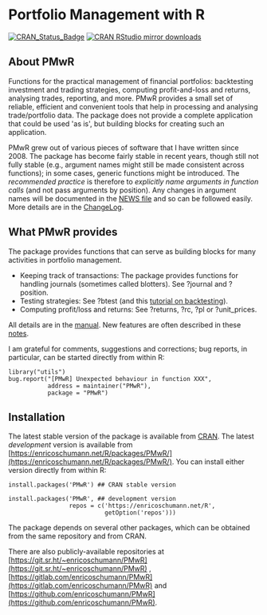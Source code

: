 # Portfolio Management with R

[![CRAN_Status_Badge](https://www.r-pkg.org/badges/version/PMwR)](https://cran.r-project.org/package=PMwR)
[![CRAN RStudio mirror downloads](https://cranlogs.r-pkg.org/badges/PMwR)](https://cran.r-project.org/package=PMwR)

## About PMwR

Functions for the practical management of financial
portfolios: backtesting investment and trading strategies,
computing profit-and-loss and returns, analysing trades,
reporting, and more. PMwR provides a small set of reliable,
efficient and convenient tools that help in processing and
analysing trade/portfolio data. The package does not
provide a complete application that could be used 'as is',
but building blocks for creating such an application.

PMwR grew out of various pieces of software that I have
written since 2008. The package has become fairly
stable in recent years, though still not fully stable
(e.g., argument names might still be made consistent
across functions); in some cases, generic functions
might be introduced. The *recommended* *practice* is
therefore to *explicitly* *name* *arguments* *in*
*function* *calls* (and not pass arguments by
position). Any changes in argument names will be
documented in the
[NEWS file](https://enricoschumann.net/R/packages/PMwR/NEWS) and
so can be followed easily. More details are in the
[ChangeLog](https://enricoschumann.net/R/packages/PMwR/ChangeLog).


## What PMwR provides

The package provides functions that can serve as building
blocks for many activities in portfolio management.

- Keeping track of transactions: The package provides
     functions for handling journals (sometimes called
     blotters). See ?journal and ?position.
- Testing strategies: See ?btest (and this
  [tutorial on backtesting](https://papers.ssrn.com/sol3/papers.cfm?abstract_id=3374195)).
- Computing profit/loss and returns: See ?returns,
     ?rc, ?pl or ?unit_prices.

All details are in the
[manual](https://enricoschumann.net/R/packages/PMwR/manual/PMwR.html).
New features are often described in these
[notes](https://enricoschumann.net/notes/PMwR/).

I am grateful for comments, suggestions and corrections;
bug reports, in particular, can be started directly from
within R:

    library("utils")
    bug.report("[PMwR] Unexpected behaviour in function XXX",
               address = maintainer("PMwR"), 
               package = "PMwR")



## Installation

The latest stable version of the package is available
from [CRAN](https://cran.r-project.org/package=PMwR).
The latest *development* version is available from
[https://enricoschumann.net/R/packages/PMwR/](https://enricoschumann.net/R/packages/PMwR/). You
can install either version directly from within R:

    install.packages('PMwR') ## CRAN stable version

    install.packages('PMwR', ## development version
                     repos = c('https://enricoschumann.net/R',
                               getOption('repos')))

The package depends on several other packages, which
can be obtained from the same repository and from CRAN.

There are also publicly-available repositories at
[https://git.sr.ht/~enricoschumann/PMwR](https://git.sr.ht/~enricoschumann/PMwR) ,
[https://gitlab.com/enricoschumann/PMwR](https://gitlab.com/enricoschumann/PMwR) and
[https://github.com/enricoschumann/PMwR](https://github.com/enricoschumann/PMwR).
